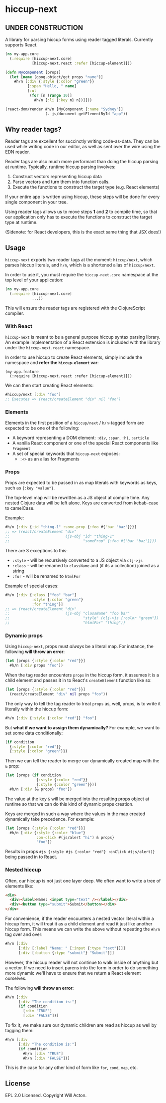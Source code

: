# hiccup-next

## UNDER CONSTRUCTION

A library for parsing hiccup forms using reader tagged literals. Currently supports React.

```clojure
(ns my-app.core
  (:require [hiccup-next.core]
            [hiccup-next.react :refer [hiccup-element]]))

(defn Mycomponent [props]
  (let [name (goog.object/get props "name")]
    #h/n [:div {:style {:color "green"}}
          [:span "Hello, " name]
          [:ul
           (for [n (range 10)]
             #h/n [:li {:key n} n])]]))

(react-dom/render #h/n [MyComponent {:name "Sydney"}]
                  (. js/document getElementById "app"))
```


## Why reader tags?

Reader tags are excellent for succinctly writing code-as-data. They can be used
while writing code in our editor, as well as sent over the wire using the EDN 
reader.

Reader tags are also much more performant than doing the hiccup parsing at
runtime. Typically, runtime hiccup parsing involves:

1. Construct vectors representing hiccup data
2. Parse vectors and turn them into function calls.
3. Execute the functions to construct the target type (e.g. React elements)

If your entire app is written using hiccup, these steps will be done for every
single component in your tree.

Using reader tags allows us to move steps **1** and **2** to compile time, so
that our application only has to execute the functions to construct the target
type at runtime.

(Sidenote: for React developers, this is the exact same thing that JSX does!)


## Usage

`hiccup-next` exports two reader tags at the moment: `hiccup/next`, which parses
hiccup literals, and `h/n`, which is a shortened alias of `hiccup/next`.

In order to use it, you must require the `hiccup-next.core` namespace at the top
level of your application:

```clojure
(ns my-app.core
  (:require [hiccup-next.core]
            ...))
```

This will ensure the reader tags are registered with the ClojureScript compiler.

### With React

`hiccup-next` is meant to be a general purpose hiccup syntax parsing library. An
example implementation of a React extension is included with the library under
the `hiccup-next.react` namespace.

In order to use hiccup to create React elements, simply include the namespace
and **refer the `hiccup-element` var**:

```
(my-app.feature
  (:require [hiccup-next.react :refer [hiccup-element]]))
```

We can then start creating React elements:

```clojure
#hiccup/next [:div "foo"]
;; Executes => (react/createElement "div" nil "foo")
```

### Elements

Elements in the first position of a `hiccup/next` / `h/n`-tagged form are
expected to be one of the following:

- A keyword representing a DOM element: `:div`, `:span`, `:h1`, `:article`
- A vanilla React component or one of the special React components like `Fragment`
- A set of special keywords that `hiccup-next` exposes:
  - `:<>` as an alias for Fragments


### Props

Props are expected to be passed in as map literals with keywords as keys,
such as `{:key "value"}`.

The top-level map will be rewritten as a JS object at compile time. Any nested
Clojure data will be left alone. Keys are converted from kebab-case to camelCase.

Example:

```clojure
#h/n [:div {:id "thing-1" :some-prop {:foo #{'bar "baz"}}}]
;; => (react/createElement "div"
;;                         (js-obj "id" "thing-1"
;;                                 "someProp" {:foo #{'bar "baz"}}))
```

There are 3 exceptions to this:
- `:style` - will be recursively converted to a JS object via `clj->js`
- `:class` - will be renamed to `className` and (if its a collection) joined as a string
- `:for` - will be renamed to `htmlFor`

Example of special cases:

```clojure
#h/n [:div {:class ["foo" "bar"]
            :style {:color "green"}
            :for "thing"}]
;; => (react/createElement "div"
;;                         (js-obj "className" "foo bar"
;;                                 "style" (clj->js {:color "green"})
;;                                 "htmlFor" "thing"))
```

### Dynamic props

Using `hiccup-next`, props must _always_ be a literal map. For instance, the 
following **will throw an error**:

```clojure
(let [props {:style {:color "red"}}]
  #h/n [:div props "foo"])
```

When the tag reader encounters `props` in the hiccup form, it assumes it is a
child element and passes it in to React's `createElement` function like so:

```clojure
(let [props {:style {:color "red"}}]
  (react/createElement "div" nil props "foo"))
```

The only way to tell the tag reader to treat `props` as, well, props, is to
write it literally within the hiccup form:

```clojure
#h/n [:div {:style {:color "red"}} "foo"]
```

But **what if we want to assign them dynamically?** For example, we want to
set some data conditionally:

```clojure
(if condition
  {:style {:color "red"}}
  {:style {:color "green"}})
```

Then we can tell the reader to merge our dynamically created map with the `&` prop:

```clojure
(let [props (if condition
              {:style {:color "red"}}
              {:style {:color "green"}})]
  #h/n [:div {& props} "foo"])
```

The value at the key `&` will be merged into the resulting props object at 
runtime so that we can do this kind of dynamic props creation.

Keys are merged in such a way where the values in the map created dynamically
take precedence. For example:

```clojure
(let [props {:style {:color "red"}}]
  #h/n [:div {:style {:color "blue"}
              :on-click #(js/alert "hi") & props}
              "foo"])
```

Results in props `#js {:style #js {:color "red"} :onClick #(js/alert)}` being
passed in to React.

### Nested hiccup

Often, our hiccup is not just one layer deep. We often want to write a tree of
elements like:

```html
<div>
  <div><label>Name: <input type="text" /></label></div>
  <div><button type="submit">Submit</button></div>
</div>
```

For convenience, if the reader encounters a nested vector literal within a hiccup
form, it will treat it as a child element and read it just like another hiccup
form. This means we can write the above without repeating the `#h/n` tag over and
over:

```clojure
#h/n [:div
      [:div [:label "Name: " [:input {:type "text"}]]]
      [:div [:button {:type "submit"} "Submit"]]]
```

However, the hiccup reader will not continue to walk inside of anything but a
vector. If we need to insert parens into the form in order to do something more
dynamic we'll have to ensure that we return a React element ourselves.

The following **will throw an error**:

```clojure
#h/n [:div
      [:div "The condition is:"]
      (if condition
        [:div "TRUE"]
        [:div "FALSE"])]
```

To fix it, we make sure our dynamic children are read as hiccup as well by 
tagging them:

```clojure
#h/n [:div
      [:div "The condition is:"]
      (if condition
        #h/n [:div "TRUE"]
        #h/n [:div "FALSE"])]
```

This is the case for any other kind of form like `for`, `cond`, `map`, etc.



## License

EPL 2.0 Licensed. Copyright Will Acton.
